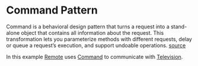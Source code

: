 # Command Pattern

Command is a behavioral design pattern that turns a request into a stand-alone object that contains all information about the request. This transformation lets you parameterize methods with different requests, delay or queue a request’s execution, and support undoable operations. [source](https://refactoring.guru/design-patterns/command)

In this example [Remote](Remote.ts) uses [Command](Commands.ts) to communicate with [Television](Television.ts).
